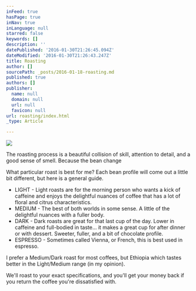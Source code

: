 ```yaml
---
inFeed: true
hasPage: true
inNav: true
inLanguage: null
starred: false
keywords: []
description: ''
datePublished: '2016-01-30T21:26:45.094Z'
dateModified: '2016-01-30T21:26:43.247Z'
title: Roasting
author: []
sourcePath: _posts/2016-01-18-roasting.md
published: true
authors: []
publisher:
  name: null
  domain: null
  url: null
  favicon: null
url: roasting/index.html
_type: Article

---
```

![](https://the-grid-user-content.s3-us-west-2.amazonaws.com/f9fbe542-1717-46b7-944a-c85f61e888f0.jpg)

The roasting process is a beautiful collision of skill, attention to detail, and a good sense of smell.  Because the bean change

What particular roast is best for me?  Each bean profile will come out a little bit different, but here is a general guide.

* LIGHT - Light roasts are for the morning person who wants a kick of caffeine and enjoys the delightful nuances of coffee that has a lot of floral and citrus characteristics. 
* MEDIUM - The best of both worlds in some sense. A little of the delightful nuances with a fuller body. 
* DARK - Dark roasts are great for that last cup of the day. Lower in caffeine and full-bodied in taste... it makes a great cup for after dinner or with dessert.  Sweeter, fuller, and a bit of chocolate profile. 
* ESPRESSO - Sometimes called Vienna, or French, this is best used in espresso. 

I prefer a Medium/Dark roast for most coffees, but Ethiopia which tastes better in the Light/Medium range (in my opinion). 

We'll roast to your exact specifications, and you'll get your money back if you return the coffee you're dissatisfied with.